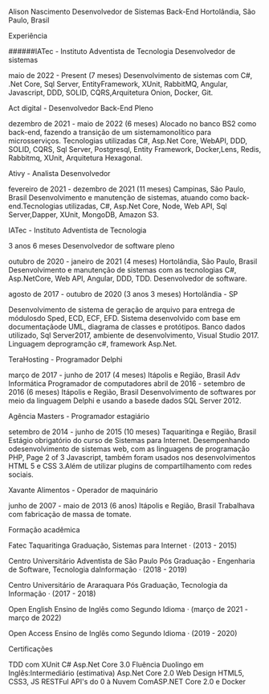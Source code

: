Alison Nascimento
Desenvolvedor de Sistemas Back-End
Hortolândia, São Paulo, Brasil

Experiência

######IATec - Instituto Adventista de Tecnologia
Desenvolvedor de sistemas

maio de 2022 - Present (7 meses)
Desenvolvimento de sistemas com C#, .Net Core, Sql Server, EntityFramework, XUnit, RabbitMQ, Angular, Javascript, DDD, SOLID, CQRS,Arquitetura Onion, Docker, Git.

Act digital -
Desenvolvedor Back-End Pleno

dezembro de 2021 - maio de 2022 (6 meses)
Alocado no banco BS2 como back-end, fazendo a transição de um sistemamonolítico para microsserviços. Tecnologias utilizadas C#, Asp.Net Core, WebAPI, DDD, SOLID, CQRS, Sql Server, Postgresql, Entity Framework, Docker,Lens, Redis, Rabbitmq, XUnit, Arquitetura Hexagonal.

Ativy -
Analista Desenvolvedor

fevereiro de 2021 - dezembro de 2021 (11 meses)
Campinas, São Paulo, Brasil
Desenvolvimento e manutenção de sistemas, atuando como back-end.Tecnologias utilizadas, C#, Asp.Net Core, Node, Web API, Sql Server,Dapper, XUnit, MongoDB, Amazon S3.

IATec - Instituto Adventista de Tecnologia

3 anos 6 meses
Desenvolvedor de software pleno

outubro de 2020 - janeiro de 2021 (4 meses)
Hortolândia, São Paulo, Brasil
Desenvolvimento e manutenção de sistemas com as tecnologias C#, Asp.NetCore, Web API, Angular, DDD, TDD.
Desenvolvedor de software.

agosto de 2017 - outubro de 2020 (3 anos 3 meses)
Hortolândia - SP

Desenvolvimento de sistema de geração de arquivo para entrega de módulosdo Sped, ECD, ECF, EFD. Sistema desenvolvido com base em documentaçãode UML, diagrama de classes e protótipos. Banco dados utilizado, Sql Server2017, ambiente de desenvolvimento, Visual Studio 2017. Linguagem deprogramção c#, framework Asp.Net.

TeraHosting -
Programador Delphi

março de 2017 - junho de 2017 (4 meses)
Itápolis e Região, Brasil
Adv Informática
Programador de computadores
abril de 2016 - setembro de 2016 (6 meses)
Itápolis e Região, Brasil
Desenvolvimento de softwares por meio da linguagem Delphi e usando a basede dados SQL Server 2012.

Agência Masters -
Programador estagiário

setembro de 2014 - junho de 2015 (10 meses)
Taquaritinga e Região, Brasil
Estágio obrigatório do curso de Sistemas para Internet. Desempenhando odesenvolvimento de sistemas web, com as linguagens de programação PHP,
Page 2 of 3
Javascript, também foram usados nos desenvolvimentos HTML 5 e CSS 3.Além de utilizar plugins de compartilhamento com redes sociais.

Xavante Alimentos -
Operador de maquinário

junho de 2007 - maio de 2013 (6 anos)
Itápolis e Região, Brasil
Trabalhava com fabricação de massa de tomate.

Formação acadêmica

Fatec Taquaritinga
Graduação, Sistemas para Internet · (2013 - 2015)

Centro Universitário Adventista de São Paulo
Pós Graduação - Engenharia de Software, Tecnologia daInformação · (2018 - 2019)

Centro Universitário de Araraquara
Pós Graduação, Tecnologia da Informação · (2017 - 2018)

Open English
Ensino de Inglês como Segundo Idioma · (março de 2021 - março de 2022)

Open Access
Ensino de Inglês como Segundo Idioma · (2019 - 2020)

Certificações

TDD com XUnit C# Asp.Net Core 3.0
Fluência Duolingo em Inglês:Intermediário (estimativa)
Asp.Net Core 2.0
Web Design HTML5, CSS3, JS
RESTFul API's do 0 à Nuvem ComASP.NET Core 2.0 e Docker

